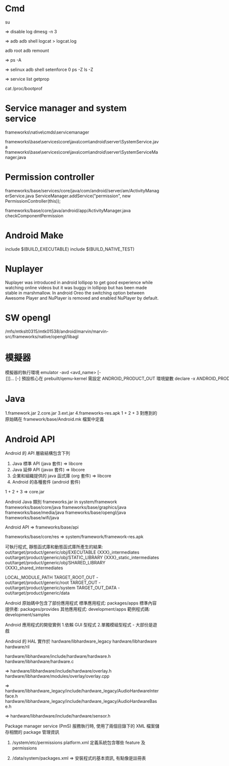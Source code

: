 
# Cmd

su

=> disable log
dmesg -n 3

=> adb
adb shell logcat > logcat.log

adb root
adb remount

=>
ps -A

=> selinux
adb shell setenforce 0
ps -Z
ls -Z

=>
service list
getprop

cat /proc/bootprof

# Service manager and system service
frameworks\native\cmds\servicemanager

frameworks\base\services\core\java\com\android\server\SystemService.java
frameworks\base\services\core\java\com\android\server\SystemServiceManager.java

# Permission controller
frameworks/base/services/core/java/com/android/server/am/ActivityManagerService.java 
  ServiceManager.addService("permission", new PermissionController(this));
  
frameworks/base/core/java/android/app/ActivityManager.java
  checkComponentPermission
  
# Android Make
include $(BUILD_EXECUTABLE)
include $(BUILD_NATIVE_TEST)

# Nuplayer
Nuplayer was introduced in android lollipop to get good experience while watching online 
videos but it was buggy in lollipop but has been made stable in marshmallow. In android Oreo 
the switching option between Awesome Player and NuPlayer is removed and enabled NuPlayer by default.

# SW opengl
/mfs/mtkslt0315/mtk01538/android/marvin/marvin-src/frameworks/native/opengl/libagl

# 模擬器
模擬器的執行環境
    emulator -avd <avd_name> [-<option> [<value>]]... [-<qemu args>]
預設核心在
    prebuilt/qemu-kernel
需設定 ANDROID_PRODUCT_OUT 環境變數
    declare -x ANDROID_PRODUCT_OUT=”{Android根目錄}/out/target/product/generic”
執行模擬器命令
    $ ./out/host/linux-x86/bin/emulator -shell

# Java
1.framework.jar
2.core.jar
3.ext.jar
4.frameworks-res.apk
1 + 2 + 3 對應到的原始碼在 framework/base/Android.mk 檔案中定義

# Android API
Android 的 API 層級結構包含下列
1. Java 標準 API (java 套件) => libcore
2. Java 延伸 API (javax 套件) => libcore
3. 企業和組織提供的 java 函式庫 (org 套件) => libcore
4. Android 的各種套件 (android 套件)

1 + 2 + 3 => core.jar

Android Java 類別
  frameworks.jar in system/framework
    frameworks/base/core/java
    frameworks/base/graphics/java
    frameworks/base/media/java
    frameworks/base/opengl/java
    frameworks/base/wifi/java

Android API => frameworks/base/api

  frameworks/base/core/res => system/framework/framework-res.apk

可執行程式, 靜態函式庫和動態函式庫所產生的結果:
  out/target/product/generic/obj/EXECUTABLE           {XXX}_intermediates
  out/target/product/generic/obj/STATIC_LIBRARY     {XXX}_static_intermediates
  out/target/product/generic/obj/SHARED_LIBRARY   {XXX}_shared_intermediates

LOCAL_MODULE_PATH
  TARGET_ROOT_OUT - out/target/product/generic/root
  TARGET_OUT   - out/target/product/generic/system
  TARGET_OUT_DATA - out/target/product/generic/data

Android 原始碼中包含了部份應用程式
  標準應用程式: packages/apps
  標準內容提供者: packages/provides
  其他應用程式: development/apps
  範例程式碼: development/samples

Android 應用程式的開發實例
1.依賴 GUI 型程式
2.單獨模組型程式 - 大部份是遊戲

Android 的 HAL 實作於
  hardware/libhardware_legacy
  hardware/libhardware
  hardware/ril

hardware/libhardware/include/hardware/hardware.h
hardware/libhardware/hardware.c

=> hardware/libhardware/include/hardware/overlay.h
      hardware/libhardware/modules/overlay/overlay.cpp

=> hardware/libhardware_legacy/include/hardware_legacy/AudioHardwareInterface.h
     hardware/libhardware_legacy/include/hardware_legacy/AudioHardwareBase.h

=> hardware/libhardware/include/hardware/sensor.h

Package manager service (PmS) 服務執行時, 使用了兩個目錄下的 XML 檔案儲存相關的 package 管理資訊
1. /system/etc/permissions
      platform.xml
     定義系統包含哪些 feature 及 permissions
     
2. /data/system/packages.xml => 安裝程式的基本資訊, 有點像是註冊表


